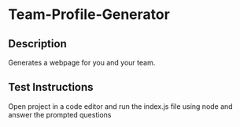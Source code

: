 # Team-Profile-Generator

## Description
Generates a webpage for you and your team.

## Test Instructions
Open project in a code editor and run the index.js file using node and answer the prompted questions

